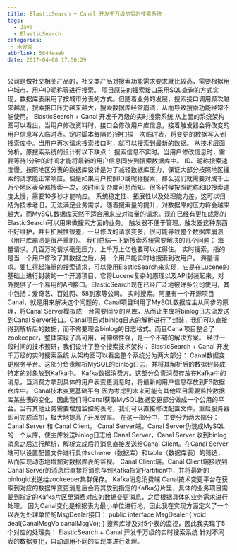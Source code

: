```yaml
---
title: ElasticSearch + Canal 开发千万级的实时搜索系统
tags:
  - Java
  - ElasticSearch
categories:
 - 未分类
abbrlink: 5844eaeb
date: 2017-04-08 17:50:29
---
```

公司是做社交相关产品的，社交类产品对搜索功能需求要求就比较高，需要根据用户城市、用户ID昵称等进行搜索。
项目原先的搜索接口采用SQL查询的方式实现，数据库表采用了按城市分表的方式。但随着业务的发展，搜索接口调用频次越来越高，搜索接口压力越来越大，搜索数据库经常崩溃，从而导致搜索功能经常不能使用。
ElasticSearch + Canal 开发千万级的实时搜索系统
从上面的系统架构图可以看出，当用户修改资料时，接口会修改用户库信息，接着触发器会将改变的用户信息写入临时表。定时脚本每隔1分钟扫描一次临时表，将变更的数据写入到搜索库中。当用户再次请求搜索接口时，就可以搜索到最新的数据。
从技术层面分析，原搜索系统的设计有以下缺点：
搜索信息不实时。当用户修改信息时，需要等待1分钟的时间才能将最新的用户信息同步到搜索数据库中。
ID、昵称搜索速度慢。按照地区分表的数据库设计是为了减轻数据库压力，保证大部分按照地区搜索的请求能正常响应。但是如果用户按照ID或昵称搜索，那么我们就需要对成千上万个地区表全都搜索一次，这时间复杂度可想而知。很多时候按照昵称和ID搜索速度太慢，需要10多秒才能响应。
系统稳定性、拓展性以及处理能力差。这可以归结为技术老旧，无法满足业务需求。随着搜索量的提升，对数据库的压力将会越来越大，而MySQL数据库天然不适合用来应对海量的请求。现在已经有更加成熟的ElasticSearch可以用来做搜索方面的业务。
触发器不便于管理。触发器这种东西不好维护，并且扩展性很差，一旦修改的请求变多，很可能导致整个数据库崩溃（用户库崩溃是很严重的）。
我们总结一下新搜索系统需要解决的几个问题：
海量请求。几百万的请求毫无压力，上千万上亿也要可以扛得住。
实时搜索。指的是当一个用户修改了其数据之后，另一个用户能实时地搜索到改用户。
海量请求。要扛得起海量的搜索请求，可以使用ElasticSearch来实现，它是在Lucene的基础上进行封装的一个开源项目，它将Lucene复杂的原理以及API封装起来，对外提供了一个易用的API接口。ElasticSearch现在已经广泛地被许多公司使用，其中包括：爱奇艺、百姓网、58到家等公司。
实时搜索。阿里有一个开源项目Canal，就是用来解决这个问题的，Canal项目利用了MySQL数据库主从同步的原理，将Canal Server模拟成一台需要同步的从库，从而让主库将binlog日志流发送到Canal Server接口。Canal项目对binlog日志的解析进行了封装，我们可以直接得到解析后的数据，而不需要理会binlog的日志格式。而且Canal项目整合了zookeeper，整体实现了高可用，可伸缩性强，是一个不错的解决方案。
经过一段时间的技术预研，我们设计了整个搜索技术架构：
ElasticSearch + Canal 开发千万级的实时搜索系统
从架构图可以看出整个系统分为两大部分：
Canal数据变更服务平台。这部分负责解析MySQL的binlog日志，并将其解析后的数据封装成特定的对象放到Kafka中。
Kafka数据消费方。这部分负责消费存放在Kafka中的消息，当消费方拿到具体的用户表变更消息时，将最新的用户信息存放到ES数据仓库中。
Canal技术变更基础平台
因为考虑到未来可能有其他项目需要监控数据库某些表的变化，因此我们将Canal获取MySQL数据变更部分做成一个公用的平台。当有其他业务需要增加监控的表时，我们可以直接修改配置文件，重启服务器即可完成添加，极大地提高了开发效率。
在这一部分中，主要分为两大部分：Canal Server 和 Canal Client。
Canal Server端。Canal Server伪装成MySQL的一个从库，使主库发送binlog日志给 Canal Server，Canal Server 收到binlog消息之后进行解析，解析完成后将消息直接发送给Canal Client。在Canal Server端可以设置配置文件进行具体scheme（数据库）和table（数据库表）的筛选，从而实现动态地增加对数据库表的监视。
Canal Client端。Canal Client端接收到Canal Server的消息后直接将消息存到Kafka指定Partition中，并将最新的binlogid发送给zookeeper集群保存。
Kafka消息消费端
Canal技术变更平台在获取到对应的数据库变更消息后会将其放到指定的Kafka分片里，具体的业务项目需要到指定的Kafka片区里消费对应的数据变更消息，之后根据具体的业务需求进行处理。
因为Canal变化是根据表为最小单位进行地，因此我在实现方面定义了一个以表为处理单位的MsgDealer接口：
public interface MsgDealer { void deal(CanalMsgVo canalMsgVo); }
搜索库涉及对5个表的监视，因此我实现了5个对应的处理类：
ElasticSearch + Canal 开发千万级的实时搜索系统
针对不同表的数据变化，自动调用不同的实现类进行处理。
